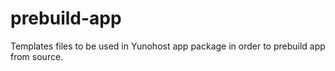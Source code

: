 # prebuild-app
Templates files to be used in Yunohost app package in order to prebuild app from source.
